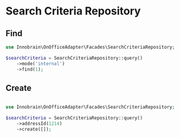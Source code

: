 # Search Criteria Repository

## Find

```php
use Innobrain\OnOfficeAdapter\Facades\SearchCriteriaRepository;

$searchCriteria = SearchCriteriaRepository::query()
    ->mode('internal')
    ->find(1);
```

## Create

```php

use Innobrain\OnOfficeAdapter\Facades\SearchCriteriaRepository;

$searchCriteria = SearchCriteriaRepository::query()
    ->addressId(1214)
    ->create([]);
```

